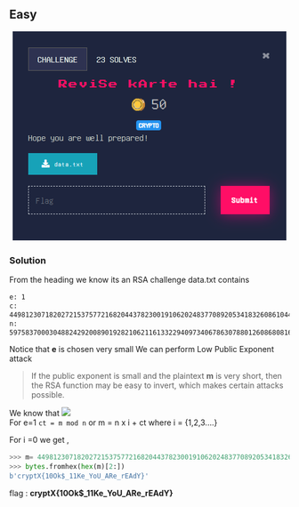## Easy

<p align="center"><img src="header.png" width="" height=""/></p>


### Solution
From the heading we know its an RSA challenge
data.txt contains 
```
e: 1
c: 44981230718202721537577216820443782300191062024837708920534183260861044644221
n: 5975837000304882429200890192821062116133229409734067863078801260868081658826316704230808924297304531899706067941390404882070090709916066702180974969498031
```

Notice that **e** is chosen very small
We can perform Low Public Exponent attack
> If the public exponent is small and the plaintext **m** is very short, then the RSA function may be easy to invert, which makes certain attacks possible.

We know that   <img src="https://render.githubusercontent.com/render/math?math=ct = m^{e} mod n"> \
For e=1 `ct = m mod n`
or m = n x i + ct where i = {1,2,3....} 

For i =0 we get ,
```python
>>> m= 44981230718202721537577216820443782300191062024837708920534183260861044644221
>>> bytes.fromhex(hex(m)[2:])
b'cryptX{10Ok$_11Ke_YoU_ARe_rEAdY}'
```


flag : **cryptX\{10Ok$_11Ke_YoU_ARe_rEAdY}**